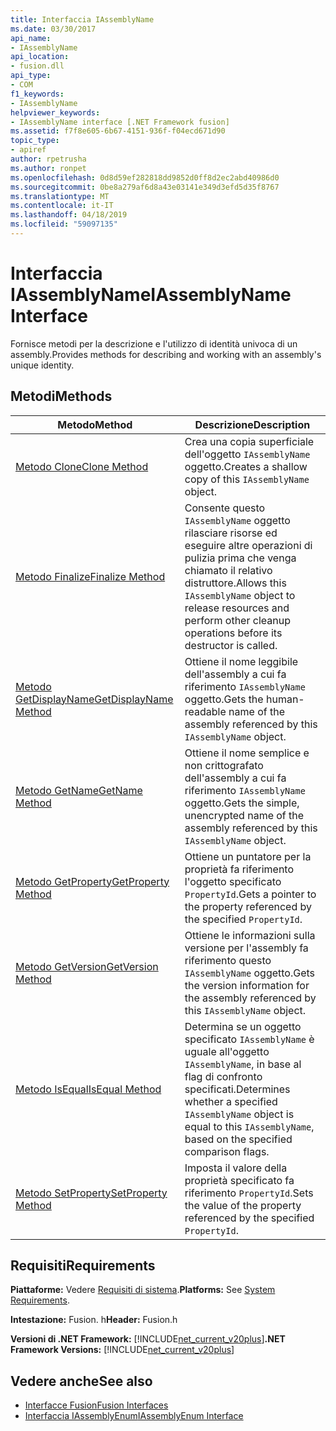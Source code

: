 ```yaml
---
title: Interfaccia IAssemblyName
ms.date: 03/30/2017
api_name:
- IAssemblyName
api_location:
- fusion.dll
api_type:
- COM
f1_keywords:
- IAssemblyName
helpviewer_keywords:
- IAssemblyName interface [.NET Framework fusion]
ms.assetid: f7f8e605-6b67-4151-936f-f04ecd671d90
topic_type:
- apiref
author: rpetrusha
ms.author: ronpet
ms.openlocfilehash: 0d8d59ef282818dd9852d0ff8d2ec2abd40986d0
ms.sourcegitcommit: 0be8a279af6d8a43e03141e349d3efd5d35f8767
ms.translationtype: MT
ms.contentlocale: it-IT
ms.lasthandoff: 04/18/2019
ms.locfileid: "59097135"
---
```

# <a name="iassemblyname-interface"></a><span data-ttu-id="7d990-102">Interfaccia IAssemblyName</span><span class="sxs-lookup"><span data-stu-id="7d990-102">IAssemblyName Interface</span></span>
<span data-ttu-id="7d990-103">Fornisce metodi per la descrizione e l'utilizzo di identità univoca di un assembly.</span><span class="sxs-lookup"><span data-stu-id="7d990-103">Provides methods for describing and working with an assembly's unique identity.</span></span>  
  
## <a name="methods"></a><span data-ttu-id="7d990-104">Metodi</span><span class="sxs-lookup"><span data-stu-id="7d990-104">Methods</span></span>  
  
|<span data-ttu-id="7d990-105">Metodo</span><span class="sxs-lookup"><span data-stu-id="7d990-105">Method</span></span>|<span data-ttu-id="7d990-106">Descrizione</span><span class="sxs-lookup"><span data-stu-id="7d990-106">Description</span></span>|  
|------------|-----------------|  
|[<span data-ttu-id="7d990-107">Metodo Clone</span><span class="sxs-lookup"><span data-stu-id="7d990-107">Clone Method</span></span>](../../../../docs/framework/unmanaged-api/fusion/iassemblyname-clone-method.md)|<span data-ttu-id="7d990-108">Crea una copia superficiale dell'oggetto `IAssemblyName` oggetto.</span><span class="sxs-lookup"><span data-stu-id="7d990-108">Creates a shallow copy of this `IAssemblyName` object.</span></span>|  
|[<span data-ttu-id="7d990-109">Metodo Finalize</span><span class="sxs-lookup"><span data-stu-id="7d990-109">Finalize Method</span></span>](../../../../docs/framework/unmanaged-api/fusion/iassemblyname-finalize-method.md)|<span data-ttu-id="7d990-110">Consente questo `IAssemblyName` oggetto rilasciare risorse ed eseguire altre operazioni di pulizia prima che venga chiamato il relativo distruttore.</span><span class="sxs-lookup"><span data-stu-id="7d990-110">Allows this `IAssemblyName` object to release resources and perform other cleanup operations before its destructor is called.</span></span>|  
|[<span data-ttu-id="7d990-111">Metodo GetDisplayName</span><span class="sxs-lookup"><span data-stu-id="7d990-111">GetDisplayName Method</span></span>](../../../../docs/framework/unmanaged-api/fusion/iassemblyname-getdisplayname-method.md)|<span data-ttu-id="7d990-112">Ottiene il nome leggibile dell'assembly a cui fa riferimento `IAssemblyName` oggetto.</span><span class="sxs-lookup"><span data-stu-id="7d990-112">Gets the human-readable name of the assembly referenced by this `IAssemblyName` object.</span></span>|  
|[<span data-ttu-id="7d990-113">Metodo GetName</span><span class="sxs-lookup"><span data-stu-id="7d990-113">GetName Method</span></span>](../../../../docs/framework/unmanaged-api/fusion/iassemblyname-getname-method.md)|<span data-ttu-id="7d990-114">Ottiene il nome semplice e non crittografato dell'assembly a cui fa riferimento `IAssemblyName` oggetto.</span><span class="sxs-lookup"><span data-stu-id="7d990-114">Gets the simple, unencrypted name of the assembly referenced by this `IAssemblyName` object.</span></span>|  
|[<span data-ttu-id="7d990-115">Metodo GetProperty</span><span class="sxs-lookup"><span data-stu-id="7d990-115">GetProperty Method</span></span>](../../../../docs/framework/unmanaged-api/fusion/iassemblyname-getproperty-method.md)|<span data-ttu-id="7d990-116">Ottiene un puntatore per la proprietà fa riferimento l'oggetto specificato `PropertyId`.</span><span class="sxs-lookup"><span data-stu-id="7d990-116">Gets a pointer to the property referenced by the specified `PropertyId`.</span></span>|  
|[<span data-ttu-id="7d990-117">Metodo GetVersion</span><span class="sxs-lookup"><span data-stu-id="7d990-117">GetVersion Method</span></span>](../../../../docs/framework/unmanaged-api/fusion/iassemblyname-getversion-method.md)|<span data-ttu-id="7d990-118">Ottiene le informazioni sulla versione per l'assembly fa riferimento questo `IAssemblyName` oggetto.</span><span class="sxs-lookup"><span data-stu-id="7d990-118">Gets the version information for the assembly referenced by this `IAssemblyName` object.</span></span>|  
|[<span data-ttu-id="7d990-119">Metodo IsEqual</span><span class="sxs-lookup"><span data-stu-id="7d990-119">IsEqual Method</span></span>](../../../../docs/framework/unmanaged-api/fusion/iassemblyname-isequal-method.md)|<span data-ttu-id="7d990-120">Determina se un oggetto specificato `IAssemblyName` è uguale all'oggetto `IAssemblyName`, in base al flag di confronto specificati.</span><span class="sxs-lookup"><span data-stu-id="7d990-120">Determines whether a specified `IAssemblyName` object is equal to this `IAssemblyName`, based on the specified comparison flags.</span></span>|  
|[<span data-ttu-id="7d990-121">Metodo SetProperty</span><span class="sxs-lookup"><span data-stu-id="7d990-121">SetProperty Method</span></span>](../../../../docs/framework/unmanaged-api/fusion/iassemblyname-setproperty-method.md)|<span data-ttu-id="7d990-122">Imposta il valore della proprietà specificato fa riferimento `PropertyId`.</span><span class="sxs-lookup"><span data-stu-id="7d990-122">Sets the value of the property referenced by the specified `PropertyId`.</span></span>|  
  
## <a name="requirements"></a><span data-ttu-id="7d990-123">Requisiti</span><span class="sxs-lookup"><span data-stu-id="7d990-123">Requirements</span></span>  
 <span data-ttu-id="7d990-124">**Piattaforme:** Vedere [Requisiti di sistema](../../../../docs/framework/get-started/system-requirements.md).</span><span class="sxs-lookup"><span data-stu-id="7d990-124">**Platforms:** See [System Requirements](../../../../docs/framework/get-started/system-requirements.md).</span></span>  
  
 <span data-ttu-id="7d990-125">**Intestazione:** Fusion. h</span><span class="sxs-lookup"><span data-stu-id="7d990-125">**Header:** Fusion.h</span></span>  
  
 <span data-ttu-id="7d990-126">**Versioni di .NET Framework:** [!INCLUDE[net_current_v20plus](../../../../includes/net-current-v20plus-md.md)]</span><span class="sxs-lookup"><span data-stu-id="7d990-126">**.NET Framework Versions:** [!INCLUDE[net_current_v20plus](../../../../includes/net-current-v20plus-md.md)]</span></span>  
  
## <a name="see-also"></a><span data-ttu-id="7d990-127">Vedere anche</span><span class="sxs-lookup"><span data-stu-id="7d990-127">See also</span></span>

- [<span data-ttu-id="7d990-128">Interfacce Fusion</span><span class="sxs-lookup"><span data-stu-id="7d990-128">Fusion Interfaces</span></span>](../../../../docs/framework/unmanaged-api/fusion/fusion-interfaces.md)
- [<span data-ttu-id="7d990-129">Interfaccia IAssemblyEnum</span><span class="sxs-lookup"><span data-stu-id="7d990-129">IAssemblyEnum Interface</span></span>](../../../../docs/framework/unmanaged-api/fusion/iassemblyenum-interface.md)
